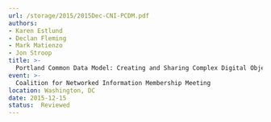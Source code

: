 ```yaml
---
url: /storage/2015/2015Dec-CNI-PCDM.pdf
authors:
- Karen Estlund
- Declan Fleming
- Mark Matienzo
- Jon Stroop
title: >-
  Portland Common Data Model: Creating and Sharing Complex Digital Objects
event: >-
  Coalition for Networked Information Membership Meeting
location: Washington, DC
date: 2015-12-15
status:  Reviewed
---
```

